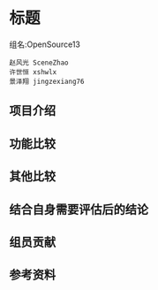 ﻿# 标题 #

  组名:OpenSource13

    赵风光 SceneZhao
    许世恒 xshwlx
    景泽翔 jingzexiang76


## 项目介绍 ##

## 功能比较 ##

## 其他比较 ##

## 结合自身需要评估后的结论 ##

## 组员贡献 ##

## 参考资料 ##
